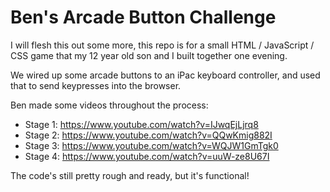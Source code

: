 Ben's Arcade Button Challenge
=============================

I will flesh this out some more, this repo is for a small HTML / JavaScript / CSS game that my 12 year old son and I built together one evening.

We wired up some arcade buttons to an iPac keyboard controller, and used that to send keypresses into the browser.

Ben made some videos throughout the process:

* Stage 1: https://www.youtube.com/watch?v=IJwqEjLjrq8
* Stage 2: https://www.youtube.com/watch?v=QQwKmig882I
* Stage 3: https://www.youtube.com/watch?v=WQJW1GmTgk0
* Stage 4: https://www.youtube.com/watch?v=uuW-ze8U67I

The code's still pretty rough and ready, but it's functional!
